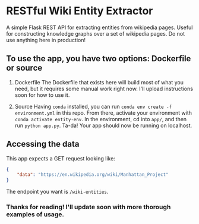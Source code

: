 # RESTful Wiki Entity Extractor
 
A simple Flask REST API for extracting entities from wikipedia pages. Useful for constructing knowledge graphs over a set of wikipedia pages. Do not use anything here in production!

## To use the app, you have two options: Dockerfile or source

1. Dockerfile
The Dockerfile that exists here will build most of what you need, but it requires some manual work right now. I'll upload instructions soon for how to use it.

2. Source
Having `conda` installed, you can run `conda env create -f environment.yml` in this repo. From there, activate your environment with `conda activate entity-env`. In the environment, cd into `app/`, and then run `python app.py`. Ta-da! Your app should now be running on localhost.

## Accessing the data

This app expects a GET request looking like:
```json
{
    "data": "https://en.wikipedia.org/wiki/Manhattan_Project"
}
```

The endpoint you want is `/wiki-entities`.



### Thanks for reading! I'll update soon with more thorough examples of usage. 
